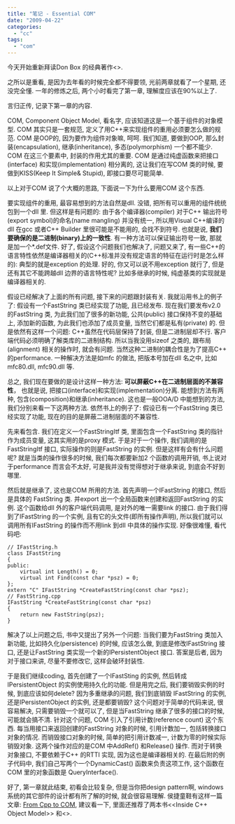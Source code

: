 ```yaml
---
title: "笔记 - Essential COM"
date: "2009-04-22"
categories: 
  - "cc"
tags: 
  - "com"
---
```


今天开始重新拜读Don Box 的经典著作<<Essential COM>>.

之所以是重看, 是因为去年看的时候完全都不得要领, 光前两章就看了一个星期, 还没完全懂. 一年的修炼之后, 两个小时看完了第一章, 理解度应该在90%以上了.

言归正传, 记录下第一章的内容.

COM, Component Object Model, 看名字, 应该知道这是一个基于组件的对象模型. COM 其实只是一套规范, 定义了用C++来实现组件的重用必须要怎么做的规范. COM 是OOP的, 因为要作为组件对象嘛, 呵呵. 我们知道, 要做到OOP, 那么封装(encapsulation), 继承(inheritance), 多态(polymorphism) 一个都不能少. COM 在这三个要素中, 封装的作用尤其的重要. COM 是通过纯虚函数来把接口(interface) 和实现(implementation) 相分离的, 这让我们在写COM 类的时候, 要做到KISS(Keep It Simple& Stupid), 即接口要尽可能简单.

以上对于COM 说了个大概的思路, 下面说一下为什么要用COM 这个东西.

要实现组件的重用, 最容易想到的方法自然是dll. 没错, 把所有可以重用的组件统统包到一个dll 里. 但这样是有问题的: 由于各个编译器(compiler) 对于C++ 输出符号(export symbol)的命名(name mangling) 并没有统一, 所以用Visual C++编译的dll 在gcc 或者C++ Builder 里很可能是不能用的, 会找不到符号. 也就是说, **我们要确保的是二进制(binary)上的一致性**. 有一种方法可以保证输出符号一致, 那就是加一个\*.def文件. 好了, 假设这个问题我们也解决了, 问题又来了, 有一些C++的语言特性依然是编译器相关的(C++标准并没有规定语言的特征在运行时是怎么样的): 典型的就是exception 的处理. 好的, 你又可以说不用exception 就行了, 但是还有其它不能跨越dll 边界的语言特性呢? 比如多继承的时候, 纯虚基类的实现就是编译器相关的.

假设已经解决了上面的所有问题, 接下来的问题跟封装有关. 我就沿用书上的例子了: 假设有一个FastString 类已经实现了功能, 且已经发布. 现在我们要发布v2.0 的FastString 类, 为此我们加了很多的新功能, 公共(public) 接口保持不变的基础上, 添加新的函数, 为此我们也添加了成员变量, 当然它们都是私有(private) 的. 但是依然有这样一个问题: C++虽然在代码层保持了封装, 但是二进制层却不行. 客户端代码必须明确了解类库的二进制结构. 所以当我没用sizeof 之类的, 跟布局(alignment) 相关的操作时, 就会有问题. 当然这种二进制的耦合性是为了提高C++ 的performance. 一种解决方法是如mfc 的做法, 把版本号加在dll 名之中, 比如mfc80.dll, mfc90.dll 等.

总之, 我们现在要做的是设计这样一种方法: **可以屏蔽C++在二进制层面的不兼容性**， 也就是说, 把接口(interface)和实现(implementation)分离. 能想到方法有两种, 包含(composition)和继承(inheritance). 这也是一般OOA/D 中能想到的方法, 我们分别来看一下这两种方法. 依然书上的例子了: 假设已有一个FastString 类已经实现了功能, 现在的目的是屏蔽二进制层面的不兼容性.

先来看包含. 我们在定义一个FastStringItf 类, 里面包含一个FastString 类的指针作为成员变量, 这其实用的是proxy 模式. 于是对于一个操作, 我们调用的是FastStringItf 接口, 实际操作的则是FastString 的实例. 但是这样有会有什么问题呢? 就是当类的操作很多的时候, 我们每次都要新加2 个函数的调用开销, 书上说对于performance 而言会不太好, 可是我并没有觉得想对于继承来说, 到底会不好到哪里.

然后就是继承了, 这也是COM 所用的方法. 首先声明一个IFastString 的接口, 然后是具体的 FastString 类. 并export 出一个全局函数来创建和返回FastString 的实例. 这个函数给dll 外的客户端代码调用, 是对外的唯一需要link 的接口. 由于我们得到了IFastString 的一个实例, 且有它的头文件(即所有操作声明), 所以我们就可以调用所有IFastString 的操作而不用link 到dll 中具体的操作实现. 好像很难懂, 看代码吧:

```
// IFastString.h
class IFastString
{
public:
    virtual int Length() = 0;
    virtual int Find(const char *psz) = 0;
};
extern "C" IFastString *CreateFastString(const char *psz);
// FastString.cpp
IFastString *CreateFastString(const char *psz)
{
    return new FastString(psz);
}
```

解决了以上问题之后, 书中又提出了另外一个问题: 当我们要为FastString 类加入新功能, 比如持久化(persistence) 的时候, 应该怎么做, 到底是修改IFastString 接口, 还是让FastString 类实现一个新的IPersistentObject 接口. 答案是后者, 因为对于接口来讲, 尽量不要修改它, 这样会破环封装性.

于是我们继续coding, 首先创建了一个IFastSting 的实例, 然后转成IPersistentObject 的实例使用持久化的功能. 但是用完之后, 我们要销毁实例的时候, 到底应该如何delete? 因为多重继承的问题, 我们到底销毁 IFastString 的实例, 还是IPersistentObject 的实例, 还是都要销毁? 这个问题对于简单的代码来说, 很容易解决, 只需要销毁一个就可以了, 但是当FastString 继承了很多的接口的时候, 可能就会搞不清. 针对这个问题, COM 引入了引用计数(reference count) 这个东西. 每当用接口来返回创建的FastString 对象的时候, 引用计数加一, 包括转换接口对象的情况. 而销毁接口对象的时候, 简单的把引用计数减一, 计数为零的时候实际销毁对象. 这两个操作对应的是COM 中AddRef() 和Release() 操作. 而对于转换对象接口, 不要依赖于C++ 的RTTI 实现, 因为这也是编译器相关的. 在最后附的例子代码中, 我们自己写两个一个DynamicCast() 函数来负责这项工作, 这个函数在COM 里的对象函数是 QueryInterface().

好了, 第一章就此结束, 初看会比较复杂, 但是当你把design pattern啊, windows 系统的其它部件的设计都有所了解的时候, 就会很容易理解. 侯捷童鞋有这样一篇文章: [From Cpp to COM](http://www.newasp.net/tech/program/20176.html), 建议看一下, 里面还推荐了两本书<<Inside C++ Object Model>> 和<<Inside COM>>.
